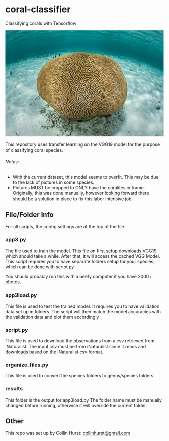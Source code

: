 # coral-classifier
Classifying corals with Tensorflow

![Brain Coral](https://github.com/churst12/coral-classifier/blob/master/coral.jpg)

This repository uses transfer learning on the VGG19 model for the purpose of classifying coral species.

###### Notes:
- With the current dataset, this model seems to overfit. This may be due to the lack of pictures in some species. 
- Pictures MUST be cropped to ONLY have the coralites in frame. Originally, this was done manually, however looking forward there should be a solution in place to fix this labor intensive job.



## File/Folder Info

For all scripts, the config settings are at the top of the file.
### app3.py

The file used to train the model. This file on first setup downloads VGG19, which should take a while. After that, it will access the cached VGG Model.
This script requires you to have separate folders setup for your species, which can be done with script.py

You should probably run this with a beefy computer if you have 2000+ photos.

### app3load.py

This file is used to test the trained model. It requires you to have validation data set up in folders. The script will then match the model accuracies with the validation data and plot them accordingly

### script.py

This file is used to download the observations from a csv retrieved from iNaturalist. 
The input csv must be from iNaturalist since it reads and downloads based on the iNaturalist csv format.

### organize_files.py

This file is used to convert the species folders to genus/species folders.

### results

This folder is the output for app3load.py
The folder name must be manually changed before running, otherwise it will override the current folder.

## Other

This repo was set up by Collin Hurst: collinhurst@gmail.com
